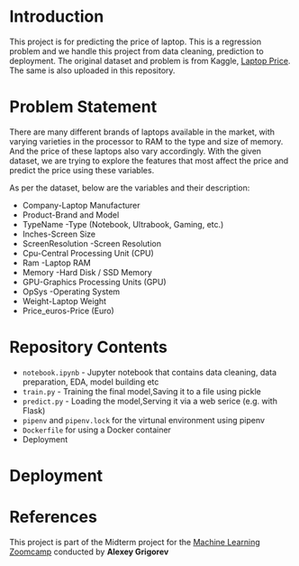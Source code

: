 # Introduction
This project is for predicting the price of laptop. This is a regression problem and we handle this project from data cleaning, prediction to deployment.
The original dataset and problem is from Kaggle, [Laptop Price](https://www.kaggle.com/muhammetvarl/laptop-price).
The same is also uploaded in this repository.

# Problem Statement
There are many different brands of laptops available in the market, with varying varieties in the processor to RAM to the type and size of memory. And the price of these laptops also vary accordingly. With the given dataset, we are trying to explore the features that most affect the price and predict the price using these variables.

As per the dataset, below are the variables and their description:
+ Company-Laptop Manufacturer
+ Product-Brand and Model
+ TypeName -Type (Notebook, Ultrabook, Gaming, etc.)
+ Inches-Screen Size
+ ScreenResolution -Screen Resolution
+ Cpu-Central Processing Unit (CPU)
+ Ram -Laptop RAM
+ Memory -Hard Disk / SSD Memory
+ GPU-Graphics Processing Units (GPU)
+ OpSys -Operating System
+ Weight-Laptop Weight
+ Price_euros-Price (Euro)

# Repository Contents
+ `notebook.ipynb` - Jupyter notebook that contains data cleaning, data preparation, EDA, model building etc
+ `train.py` - Training the final model,Saving it to a file using pickle
+ `predict.py` - Loading the model,Serving it via a web serice (e.g. with Flask)
+ `pipenv` and `pipenv.lock` for the virtunal environment using pipenv
+ `Dockerfile` for using a Docker container
+ Deployment

# Deployment
## 
##
##

# References
This project is part of the Midterm project for the [Machine Learning Zoomcamp](https://github.com/alexeygrigorev/mlbookcamp-code/tree/master/course-zoomcamp) conducted by **Alexey Grigorev**
